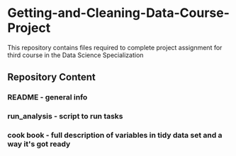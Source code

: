 # Getting-and-Cleaning-Data-Course-Project
This repository contains files required to complete project assignment for third course in the Data Science Specialization
## Repository Content
### README - general info
### run_analysis - script to run tasks
### cook book - full description of variables in tidy data set and a way it's got ready
